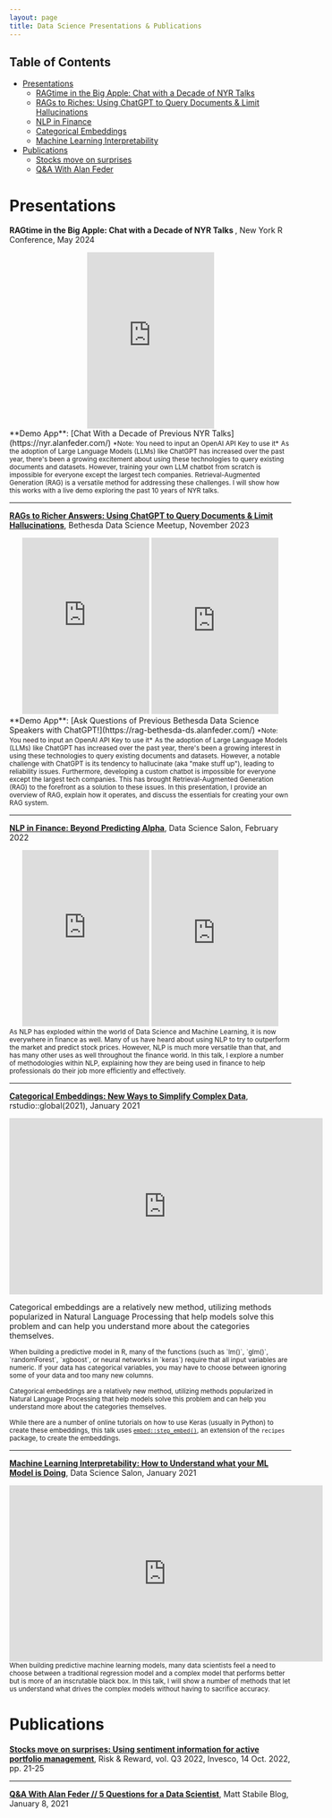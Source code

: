 ```yaml
---
layout: page
title: Data Science Presentations & Publications
---
```


## Table of Contents

- [Presentations](#presentations)
  - [RAGtime in the Big Apple: Chat with a Decade of NYR Talks](#nyr-rag)
  - [RAGs to Riches: Using ChatGPT to Query Documents & Limit Hallucinations](#ragbethesda)
  - [NLP in Finance](#dssalon1)
  - [Categorical Embeddings](#rstudio)
  - [Machine Learning Interpretability](#dssalon2)
- [Publications](#publications)
  - [Stocks move on surprises](#riskreward)
  - [Q&A With Alan Feder](#blog1)


# Presentations

<!-- <div class="container">
	<div class="column" id="left"> -->
<a id="nyr-rag"></a>
<p><b>RAGtime in the Big Apple: Chat with a Decade of NYR Talks </b>, New York R Conference, May 2024</p>

<div style="text-align:center;">
<!-- <iframe src="https://www.youtube-nocookie.com/embed/0i_7Cn31VrU" title="YouTube video player" frameborder="0" style="width: 45%; height: 315px; display: inline-block;" allow="accelerometer; autoplay; clipboard-write; encrypted-media; gyroscope; picture-in-picture; web-share" allowfullscreen ></iframe> -->

<iframe src="https://docs.google.com/presentation/d/e/2PACX-1vQiXhkMhzYrIcW6G0rx-E3MInjKVG10RCjS2sYRmzZYTRn1zglVm81wNqxC9DIY_RB5-nOUSdWRl8q9/pub?start=false&loop=false&delayms=3000&slide=id.g27181c0a4d9_1_0" frameborder="0" style="width: 45%; height: 315px; display: inline-block;" allowfullscreen="true" mozallowfullscreen="true" webkitallowfullscreen="true"></iframe>
</div>
**Demo App**: [Chat With a Decade of Previous NYR Talks](https://nyr.alanfeder.com/) <small>*Note: You need to input an OpenAI API Key to use it*</small>    
<small>As the adoption of Large Language Models (LLMs) like ChatGPT has increased over the past year, there's been a growing excitement about using these technologies to query existing documents and datasets. However, training your own LLM chatbot from scratch is impossible for everyone except the largest tech companies. Retrieval-Augmented Generation (RAG) is a versatile method for addressing these challenges. I will show how this works with a live demo exploring the past 10 years of NYR talks.</small>   

***
<!-- <div class="container">
	<div class="column" id="left"> -->
<a id="ragbethesda"></a>
<p><b><a href="https://www.youtube.com/watch?v=0i_7Cn31VrU">RAGs to Richer Answers: Using ChatGPT to Query Documents & Limit Hallucinations</a></b>, Bethesda Data Science Meetup, November 2023</p>

<div style="text-align:center;">
<iframe src="https://www.youtube-nocookie.com/embed/0i_7Cn31VrU" title="YouTube video player" frameborder="0" style="width: 45%; height: 315px; display: inline-block;" allow="accelerometer; autoplay; clipboard-write; encrypted-media; gyroscope; picture-in-picture; web-share" allowfullscreen ></iframe>

<iframe src="https://docs.google.com/presentation/d/e/2PACX-1vTwQ6qAwszS9-6W9ZyC7YqCoDPHTRsdUsGQyxn9CZuy9clIXVJra7oT6JiDZeUFZohdyMIr25pCU_Ft/embed?start=false&loop=false&delayms=3000" frameborder="0" style="width: 45%; height: 315px; display: inline-block;" allowfullscreen="true" mozallowfullscreen="true" webkitallowfullscreen="true"></iframe>
</div>
**Demo App**: [Ask Questions of Previous Bethesda Data Science Speakers with ChatGPT!](https://rag-bethesda-ds.alanfeder.com/) <small>*Note: You need to input an OpenAI API Key to use it*</small>    
<small>As the adoption of Large Language Models (LLMs) like ChatGPT has increased over the past year, there's been a growing interest in using these technologies to query existing documents and datasets. However, a notable challenge with ChatGPT is its tendency to hallucinate (aka "make stuff up"), leading to reliability issues. Furthermore, developing a custom chatbot is impossible for everyone except the largest tech companies. This has brought Retrieval-Augmented Generation (RAG) to the forefront as a solution to these issues. In this presentation, I provide an overview of RAG, explain how it operates, and discuss the essentials for creating your own RAG system.</small>   

***

<!-- <div class="container">
	<div class="column" id="left"> -->
<a id="dssalon1"></a>
<p><b><a href="https://www.youtube.com/watch?v=LoivGTvydBo">NLP in Finance: Beyond Predicting Alpha</a></b>, Data Science Salon, February 2022</p>
<div style="text-align:center;">
<iframe src="https://www.youtube-nocookie.com/embed/LoivGTvydBo" title="YouTube video player" frameborder="0" style="width: 45%; height: 315px; display: inline-block;" allow="accelerometer; autoplay; clipboard-write; encrypted-media; gyroscope; picture-in-picture; web-share" allowfullscreen ></iframe>
<iframe src="https://docs.google.com/presentation/d/e/2PACX-1vQOL0_rqLuH0jR_4MlE68KeglAxn0ka0gkzFIEUHs88PF9R85D10bLPOBjwyzDLIGDL6PCsjplwh0a3/embed?start=false&loop=false&delayms=3000" frameborder="0" style="width: 45%; height: 315px; display: inline-block;" allowfullscreen="true" mozallowfullscreen="true" webkitallowfullscreen="true"></iframe>
</div>
<small>As NLP has exploded within the world of Data Science and Machine Learning, it is now everywhere in finance as well. Many of us have heard about using NLP to try to outperform the market and predict stock prices. However, NLP is much more versatile than that, and has many other uses as well throughout the finance world. In this talk, I explore a number of methodologies within NLP, explaining how they are being used in finance to help professionals do their job more efficiently and effectively.</small>   

***
<!-- </div>
<div class="column" id="right">-->
<a id="rstudio"></a>
<p><b><a href="https://posit.co/resources/videos/categorical-embeddings-new-ways-to-simplify-complex-data/">Categorical Embeddings: New Ways to Simplify Complex Data</a></b>, rstudio::global(2021), January 2021</p>
<iframe src="https://fast.wistia.net/embed/iframe/6kt8p3tpuq" width="560" height="315" style="display: block; margin-left: auto; margin-right: auto" frameborder="0" allowfullscreen></iframe>
<p>Categorical embeddings are a relatively new method, utilizing methods popularized in Natural Language Processing that help models solve this problem and can help you understand more about the categories themselves.</p>
<small>When building a predictive model in R, many of the functions (such as `lm()`, `glm()`, `randomForest`, `xgboost`, or neural networks in `keras`) require that all input variables are numeric. If your data has categorical variables, you may have to choose between ignoring some of your data and too many new columns.</small>

<small>Categorical embeddings are a relatively new method, utilizing methods popularized in Natural Language Processing that help models solve this problem and can help you understand more about the categories themselves.</small>

<small>While there are a number of online tutorials on how to use Keras (usually in Python) to create these embeddings, this talk uses <a href="https://embed.tidymodels.org/reference/step_embed.html">`embed::step_embed()`</a>, an extension of the `recipes` package, to create the embeddings.</small>

***
<a id="dssalon2"></a>
<p><b><a href="https://www.youtube.com/watch?v=CfCHI8d8oYg">Machine Learning Interpretability: How to Understand what your ML Model is Doing</a></b>, Data Science Salon, January 2021</p>
<iframe width="560" height="315" src="https://www.youtube-nocookie.com/embed/CfCHI8d8oYg" title="YouTube video player" frameborder="0" style="display: block; margin-left: auto; margin-right: auto" allow="accelerometer; autoplay; clipboard-write; encrypted-media; gyroscope; picture-in-picture; web-share" allowfullscreen></iframe>
<small>When building predictive machine learning models, many data scientists feel a need to choose between a traditional regression model and a complex model that performs better but is more of an inscrutable black box.  In this talk, I will show a number of methods that let us understand what drives the complex models without having to sacrifice accuracy.</small>

<!--</div>
</div> -->
# Publications
<a id="riskreward"></a>
<p><b><a href="https://www.invesco.com/content/dam/invesco/emea/en/pdf/Risk_and_Reward_Q3_2022.pdf#page=21">
Stocks move on surprises: Using sentiment information for active portfolio management</a></b>, Risk & Reward, vol. Q3 2022, Invesco, 14 Oct. 2022, pp. 21-25</p>

***
<a id="blog1"></a>
<p><b><a href="https://www.mattstabile.com/blog/qampa-with-alan-feder-5-questions-for-a-data-scientist">
Q&A With Alan Feder // 5 Questions for a Data Scientist</a></b>, Matt Stabile Blog, January 8, 2021</p>
